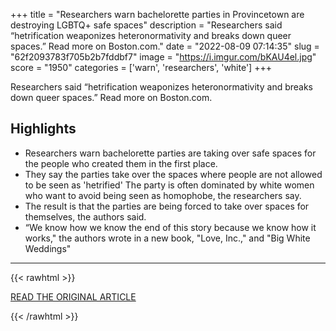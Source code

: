 +++
title = "Researchers warn bachelorette parties in Provincetown are destroying LGBTQ+ safe spaces"
description = "Researchers said “hetrification weaponizes heteronormativity and breaks down queer spaces.” Read more on Boston.com."
date = "2022-08-09 07:14:35"
slug = "62f2093783f705b2b7fddbf7"
image = "https://i.imgur.com/bKAU4el.jpg"
score = "1950"
categories = ['warn', 'researchers', 'white']
+++

Researchers said “hetrification weaponizes heteronormativity and breaks down queer spaces.” Read more on Boston.com.

## Highlights

- Researchers warn bachelorette parties are taking over safe spaces for the people who created them in the first place.
- They say the parties take over the spaces where people are not allowed to be seen as 'hetrified' The party is often dominated by white women who want to avoid being seen as homophobe, the researchers say.
- The result is that the parties are being forced to take over spaces for themselves, the authors said.
- “We know how we know the end of this story because we know how it works," the authors wrote in a new book, "Love, Inc.," and "Big White Weddings"

---

{{< rawhtml >}}
  <p class="article-category">
    <a target="_blank" href="https://www.boston.com/news/local-news/2022/08/08/researchers-warn-bachelorette-parties-in-provincetown-are-destroying-lgbtq-safe-spaces/">READ THE ORIGINAL ARTICLE</a>
  </p>
{{< /rawhtml >}}
